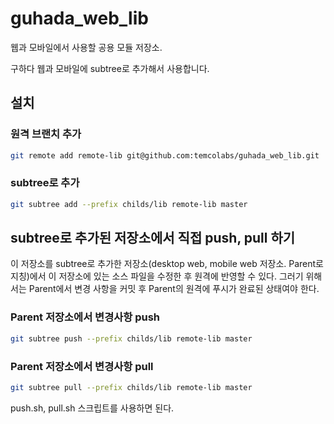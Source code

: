 # guhada_web_lib

웹과 모바일에서 사용할 공용 모듈 저장소.

구하다 웹과 모바일에 subtree로 추가해서 사용합니다.


## 설치

### 원격 브랜치 추가

```bash
git remote add remote-lib git@github.com:temcolabs/guhada_web_lib.git
```

### subtree로 추가

```bash
git subtree add --prefix childs/lib remote-lib master
```

## subtree로 추가된 저장소에서 직접 push, pull 하기

이 저장소를 subtree로 추가한 저장소(desktop web, mobile web 저장소. Parent로 지칭)에서 이 저장소에 있는 소스 파일을 수정한 후 원격에 반영할 수 있다. 그러기 위해서는 Parent에서 변경 사항을 커밋 후 Parent의 원격에 푸시가 완료된 상태여야 한다.

### Parent 저장소에서 변경사항 push

```bash
git subtree push --prefix childs/lib remote-lib master
```


### Parent 저장소에서 변경사항 pull

```bash
git subtree pull --prefix childs/lib remote-lib master
```

push.sh, pull.sh 스크립트를 사용하면 된다.
